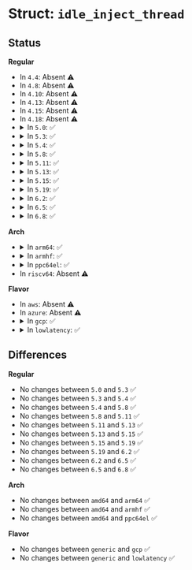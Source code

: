 # Struct: <code>idle_inject_thread</code>

## Status
<b>Regular</b>
<ul>
<li>
In <code>4.4</code>: Absent ⚠️
</li>
<li>
In <code>4.8</code>: Absent ⚠️
</li>
<li>
In <code>4.10</code>: Absent ⚠️
</li>
<li>
In <code>4.13</code>: Absent ⚠️
</li>
<li>
In <code>4.15</code>: Absent ⚠️
</li>
<li>
In <code>4.18</code>: Absent ⚠️
</li>
<li>
<details>
<summary>In <code>5.0</code>: ✅</summary>

```c
struct idle_inject_thread {
    struct task_struct *tsk;
    int should_run;
};
```
</details>
</li>
<li>
<details>
<summary>In <code>5.3</code>: ✅</summary>

```c
struct idle_inject_thread {
    struct task_struct *tsk;
    int should_run;
};
```
</details>
</li>
<li>
<details>
<summary>In <code>5.4</code>: ✅</summary>

```c
struct idle_inject_thread {
    struct task_struct *tsk;
    int should_run;
};
```
</details>
</li>
<li>
<details>
<summary>In <code>5.8</code>: ✅</summary>

```c
struct idle_inject_thread {
    struct task_struct *tsk;
    int should_run;
};
```
</details>
</li>
<li>
<details>
<summary>In <code>5.11</code>: ✅</summary>

```c
struct idle_inject_thread {
    struct task_struct *tsk;
    int should_run;
};
```
</details>
</li>
<li>
<details>
<summary>In <code>5.13</code>: ✅</summary>

```c
struct idle_inject_thread {
    struct task_struct *tsk;
    int should_run;
};
```
</details>
</li>
<li>
<details>
<summary>In <code>5.15</code>: ✅</summary>

```c
struct idle_inject_thread {
    struct task_struct *tsk;
    int should_run;
};
```
</details>
</li>
<li>
<details>
<summary>In <code>5.19</code>: ✅</summary>

```c
struct idle_inject_thread {
    struct task_struct *tsk;
    int should_run;
};
```
</details>
</li>
<li>
<details>
<summary>In <code>6.2</code>: ✅</summary>

```c
struct idle_inject_thread {
    struct task_struct *tsk;
    int should_run;
};
```
</details>
</li>
<li>
<details>
<summary>In <code>6.5</code>: ✅</summary>

```c
struct idle_inject_thread {
    struct task_struct *tsk;
    int should_run;
};
```
</details>
</li>
<li>
<details>
<summary>In <code>6.8</code>: ✅</summary>

```c
struct idle_inject_thread {
    struct task_struct *tsk;
    int should_run;
};
```
</details>
</li>
</ul>
<b>Arch</b>
<ul>
<li>
<details>
<summary>In <code>arm64</code>: ✅</summary>

```c
struct idle_inject_thread {
    struct task_struct *tsk;
    int should_run;
};
```
</details>
</li>
<li>
<details>
<summary>In <code>armhf</code>: ✅</summary>

```c
struct idle_inject_thread {
    struct task_struct *tsk;
    int should_run;
};
```
</details>
</li>
<li>
<details>
<summary>In <code>ppc64el</code>: ✅</summary>

```c
struct idle_inject_thread {
    struct task_struct *tsk;
    int should_run;
};
```
</details>
</li>
<li>
In <code>riscv64</code>: Absent ⚠️
</li>
</ul>
<b>Flavor</b>
<ul>
<li>
In <code>aws</code>: Absent ⚠️
</li>
<li>
In <code>azure</code>: Absent ⚠️
</li>
<li>
<details>
<summary>In <code>gcp</code>: ✅</summary>

```c
struct idle_inject_thread {
    struct task_struct *tsk;
    int should_run;
};
```
</details>
</li>
<li>
<details>
<summary>In <code>lowlatency</code>: ✅</summary>

```c
struct idle_inject_thread {
    struct task_struct *tsk;
    int should_run;
};
```
</details>
</li>
</ul>

## Differences
<b>Regular</b>
<ul>
<li>
No changes between <code>5.0</code> and <code>5.3</code> ✅
</li>
<li>
No changes between <code>5.3</code> and <code>5.4</code> ✅
</li>
<li>
No changes between <code>5.4</code> and <code>5.8</code> ✅
</li>
<li>
No changes between <code>5.8</code> and <code>5.11</code> ✅
</li>
<li>
No changes between <code>5.11</code> and <code>5.13</code> ✅
</li>
<li>
No changes between <code>5.13</code> and <code>5.15</code> ✅
</li>
<li>
No changes between <code>5.15</code> and <code>5.19</code> ✅
</li>
<li>
No changes between <code>5.19</code> and <code>6.2</code> ✅
</li>
<li>
No changes between <code>6.2</code> and <code>6.5</code> ✅
</li>
<li>
No changes between <code>6.5</code> and <code>6.8</code> ✅
</li>
</ul>
<b>Arch</b>
<ul>
<li>
No changes between <code>amd64</code> and <code>arm64</code> ✅
</li>
<li>
No changes between <code>amd64</code> and <code>armhf</code> ✅
</li>
<li>
No changes between <code>amd64</code> and <code>ppc64el</code> ✅
</li>
</ul>
<b>Flavor</b>
<ul>
<li>
No changes between <code>generic</code> and <code>gcp</code> ✅
</li>
<li>
No changes between <code>generic</code> and <code>lowlatency</code> ✅
</li>
</ul>
